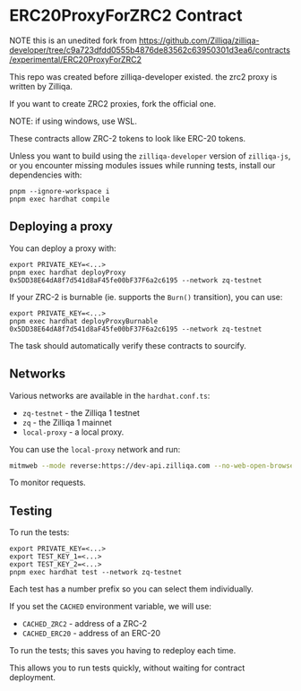 # ERC20ProxyForZRC2 Contract

NOTE this is an unedited fork from https://github.com/Zilliqa/zilliqa-developer/tree/c9a723dfdd0555b4876de83562c63950301d3ea6/contracts/experimental/ERC20ProxyForZRC2

This repo was created before zilliqa-developer existed.  the zrc2 proxy is written by Zilliqa.

If you want to create ZRC2 proxies, fork the official one.


NOTE: if using windows, use WSL.

These contracts allow ZRC-2 tokens to look like ERC-20 tokens.

Unless you want to build using the `zilliqa-developer` version of `zilliqa-js`, or you encounter missing modules issues while running tests, install our dependencies with:

```shell
pnpm --ignore-workspace i
pnpm exec hardhat compile
```

## Deploying a proxy

You can deploy a proxy with:

```shell
export PRIVATE_KEY=<...>
pnpm exec hardhat deployProxy 0x5DD38E64dA8f7d541d8aF45fe00bF37F6a2c6195 --network zq-testnet
```

If your ZRC-2 is burnable (ie. supports the `Burn()` transition), you can use:

```shell
export PRIVATE_KEY=<...>
pnpm exec hardhat deployProxyBurnable 0x5DD38E64dA8f7d541d8aF45fe00bF37F6a2c6195 --network zq-testnet
```

The task should automatically verify these contracts to sourcify.

## Networks

Various networks are available in the `hardhat.conf.ts`:

- `zq-testnet` - the Zilliqa 1 testnet
- `zq` - the Zilliqa 1 mainnet
- `local-proxy` - a local proxy.

You can use the `local-proxy` network and run:

```sh
mitmweb --mode reverse:https://dev-api.zilliqa.com --no-web-open-browser --listen-port 5556 --web-port 5557
```

To monitor requests.

## Testing

To run the tests:

```shell
export PRIVATE_KEY=<...>
export TEST_KEY_1=<...>
export TEST_KEY_2=<...>
pnpm exec hardhat test --network zq-testnet
```

Each test has a number prefix so you can select them individually.

If you set the `CACHED` environment variable, we will use:

- `CACHED_ZRC2` - address of a ZRC-2
- `CACHED_ERC20` - address of an ERC-20

To run the tests; this saves you having to redeploy each time.

This allows you to run tests quickly, without waiting for contract
deployment.
